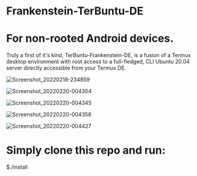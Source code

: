 # Frankenstein-TerBuntu-DE
# For non-rooted Android devices. 

Truly a first of it's kind, TerBuntu-Frankenstein-DE, is a fusion of a Termux desktop environment with root access to a full-fledged, CLI Ubuntu 20.04 server directly accessible from your Termux DE.

![Screenshot_20220218-234859](https://user-images.githubusercontent.com/100149390/155029861-3a498cd4-be9b-4521-9cec-4c1f2b3a92e4.png)

![Screenshot_20220220-004304](https://user-images.githubusercontent.com/100149390/155029895-df952746-7ca7-4424-9a54-99a8dacb06f5.png)

![Screenshot_20220220-004345](https://user-images.githubusercontent.com/100149390/155029975-537878b7-49fc-4b5e-870a-139821194db9.png)

![Screenshot_20220220-004358](https://user-images.githubusercontent.com/100149390/155030021-d30507f1-a39b-4522-a22c-9ecf95195426.png)

![Screenshot_20220220-004427](https://user-images.githubusercontent.com/100149390/155030272-0eb9f130-e8b2-4567-a6b3-761485f0c823.png)

# Simply clone this repo and run:

$./install
